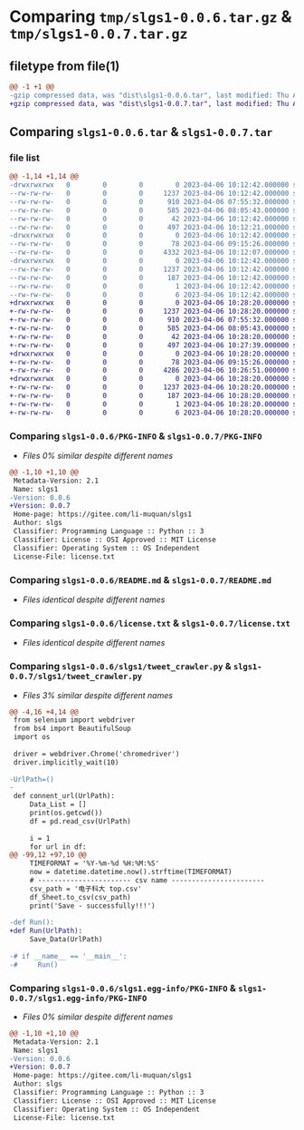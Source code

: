 # Comparing `tmp/slgs1-0.0.6.tar.gz` & `tmp/slgs1-0.0.7.tar.gz`

## filetype from file(1)

```diff
@@ -1 +1 @@
-gzip compressed data, was "dist\slgs1-0.0.6.tar", last modified: Thu Apr  6 10:12:42 2023, max compression
+gzip compressed data, was "dist\slgs1-0.0.7.tar", last modified: Thu Apr  6 10:28:20 2023, max compression
```

## Comparing `slgs1-0.0.6.tar` & `slgs1-0.0.7.tar`

### file list

```diff
@@ -1,14 +1,14 @@
-drwxrwxrwx   0        0        0        0 2023-04-06 10:12:42.000000 slgs1-0.0.6/
--rw-rw-rw-   0        0        0     1237 2023-04-06 10:12:42.000000 slgs1-0.0.6/PKG-INFO
--rw-rw-rw-   0        0        0      910 2023-04-06 07:55:32.000000 slgs1-0.0.6/README.md
--rw-rw-rw-   0        0        0      585 2023-04-06 08:05:43.000000 slgs1-0.0.6/license.txt
--rw-rw-rw-   0        0        0       42 2023-04-06 10:12:42.000000 slgs1-0.0.6/setup.cfg
--rw-rw-rw-   0        0        0      497 2023-04-06 10:12:21.000000 slgs1-0.0.6/setup.py
-drwxrwxrwx   0        0        0        0 2023-04-06 10:12:42.000000 slgs1-0.0.6/slgs1/
--rw-rw-rw-   0        0        0       78 2023-04-06 09:15:26.000000 slgs1-0.0.6/slgs1/__init__.py
--rw-rw-rw-   0        0        0     4332 2023-04-06 10:12:07.000000 slgs1-0.0.6/slgs1/tweet_crawler.py
-drwxrwxrwx   0        0        0        0 2023-04-06 10:12:42.000000 slgs1-0.0.6/slgs1.egg-info/
--rw-rw-rw-   0        0        0     1237 2023-04-06 10:12:42.000000 slgs1-0.0.6/slgs1.egg-info/PKG-INFO
--rw-rw-rw-   0        0        0      187 2023-04-06 10:12:42.000000 slgs1-0.0.6/slgs1.egg-info/SOURCES.txt
--rw-rw-rw-   0        0        0        1 2023-04-06 10:12:42.000000 slgs1-0.0.6/slgs1.egg-info/dependency_links.txt
--rw-rw-rw-   0        0        0        6 2023-04-06 10:12:42.000000 slgs1-0.0.6/slgs1.egg-info/top_level.txt
+drwxrwxrwx   0        0        0        0 2023-04-06 10:28:20.000000 slgs1-0.0.7/
+-rw-rw-rw-   0        0        0     1237 2023-04-06 10:28:20.000000 slgs1-0.0.7/PKG-INFO
+-rw-rw-rw-   0        0        0      910 2023-04-06 07:55:32.000000 slgs1-0.0.7/README.md
+-rw-rw-rw-   0        0        0      585 2023-04-06 08:05:43.000000 slgs1-0.0.7/license.txt
+-rw-rw-rw-   0        0        0       42 2023-04-06 10:28:20.000000 slgs1-0.0.7/setup.cfg
+-rw-rw-rw-   0        0        0      497 2023-04-06 10:27:39.000000 slgs1-0.0.7/setup.py
+drwxrwxrwx   0        0        0        0 2023-04-06 10:28:20.000000 slgs1-0.0.7/slgs1/
+-rw-rw-rw-   0        0        0       78 2023-04-06 09:15:26.000000 slgs1-0.0.7/slgs1/__init__.py
+-rw-rw-rw-   0        0        0     4286 2023-04-06 10:26:51.000000 slgs1-0.0.7/slgs1/tweet_crawler.py
+drwxrwxrwx   0        0        0        0 2023-04-06 10:28:20.000000 slgs1-0.0.7/slgs1.egg-info/
+-rw-rw-rw-   0        0        0     1237 2023-04-06 10:28:20.000000 slgs1-0.0.7/slgs1.egg-info/PKG-INFO
+-rw-rw-rw-   0        0        0      187 2023-04-06 10:28:20.000000 slgs1-0.0.7/slgs1.egg-info/SOURCES.txt
+-rw-rw-rw-   0        0        0        1 2023-04-06 10:28:20.000000 slgs1-0.0.7/slgs1.egg-info/dependency_links.txt
+-rw-rw-rw-   0        0        0        6 2023-04-06 10:28:20.000000 slgs1-0.0.7/slgs1.egg-info/top_level.txt
```

### Comparing `slgs1-0.0.6/PKG-INFO` & `slgs1-0.0.7/PKG-INFO`

 * *Files 0% similar despite different names*

```diff
@@ -1,10 +1,10 @@
 Metadata-Version: 2.1
 Name: slgs1
-Version: 0.0.6
+Version: 0.0.7
 Home-page: https://gitee.com/li-muquan/slgs1
 Author: slgs
 Classifier: Programming Language :: Python :: 3
 Classifier: License :: OSI Approved :: MIT License
 Classifier: Operating System :: OS Independent
 License-File: license.txt
```

### Comparing `slgs1-0.0.6/README.md` & `slgs1-0.0.7/README.md`

 * *Files identical despite different names*

### Comparing `slgs1-0.0.6/license.txt` & `slgs1-0.0.7/license.txt`

 * *Files identical despite different names*

### Comparing `slgs1-0.0.6/slgs1/tweet_crawler.py` & `slgs1-0.0.7/slgs1/tweet_crawler.py`

 * *Files 3% similar despite different names*

```diff
@@ -4,16 +4,14 @@
 from selenium import webdriver
 from bs4 import BeautifulSoup
 import os
 
 driver = webdriver.Chrome('chromedriver')
 driver.implicitly_wait(10)
 
-UrlPath=()
-
 def connent_url(UrlPath):
     Data_List = []
     print(os.getcwd())
     df = pd.read_csv(UrlPath)
 
     i = 1
     for url in df:
@@ -99,12 +97,10 @@
     TIMEFORMAT = '%Y-%m-%d %H:%M:%S'
     now = datetime.datetime.now().strftime(TIMEFORMAT)
     # ----------------------- csv name -----------------------
     csv_path = '电子科大 top.csv'
     df_Sheet.to_csv(csv_path)
     print('Save - successfully!!!')
 
-def Run():
+def Run(UrlPath):
     Save_Data(UrlPath)
 
-# if __name__ == '__main__':
-#     Run()
```

### Comparing `slgs1-0.0.6/slgs1.egg-info/PKG-INFO` & `slgs1-0.0.7/slgs1.egg-info/PKG-INFO`

 * *Files 0% similar despite different names*

```diff
@@ -1,10 +1,10 @@
 Metadata-Version: 2.1
 Name: slgs1
-Version: 0.0.6
+Version: 0.0.7
 Home-page: https://gitee.com/li-muquan/slgs1
 Author: slgs
 Classifier: Programming Language :: Python :: 3
 Classifier: License :: OSI Approved :: MIT License
 Classifier: Operating System :: OS Independent
 License-File: license.txt
```

